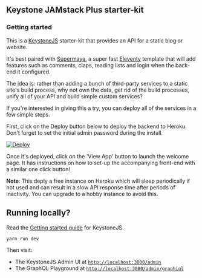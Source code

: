## Keystone JAMstack Plus starter-kit

### Getting started

This is a [KeystoneJS](https://github.com/keystonejs/keystone) starter-kit that provides an API for a static blog or website. 

It's best paired with [Supermaya](https://github.com/MadeByMike/supermaya), a super fast [Eleventy](https://github.com/11ty/eleventy/) template that will add features such as comments, claps, reading lists and login when the back-end it configured.

The idea is: rather than adding a bunch of third-party services to a static site's build process, why not own the data, get rid of the build processes, unify all of your API and build simple custom services?

If you're interested in giving this a try, you can deploy all of the services in a few simple steps. 

First, click on the Deploy button below to deploy the backend to Heroku. Don't forget to set the initial admin password during the install.

[![Deploy](https://www.herokucdn.com/deploy/button.png)](https://heroku.com/deploy?template=https://github.com/MadeByMike/keystone-jamstack-plus)

Once it's deployed, click on the 'View App' button to launch the welcome page. It has instructions on how to set-up the accompanying front-end with a similar one click button!

**Note**: This deply a free instance on Heroku which will sleep periodically if not used and can result in a slow API response time after periods of inactivity. You can upgrade to a hobby instance to avoid this.


## Running locally?

Read the [Getting started guide](https://v5.keystonejs.com/quick-start/) for KeystoneJS. 

```
yarn run dev
```

Then visit:

- The KeystoneJS Admin UI at [`http://localhost:3000/admin`](http://localhost:3000/admin)
- The GraphQL Playground at [`http://localhost:3000/admin/graphiql`](http://localhost:3000/admin/graphiql)
